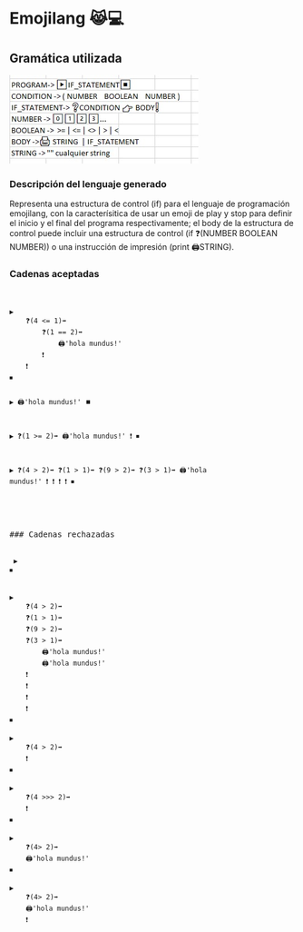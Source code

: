 # Emojilang 😹💻

## Gramática utilizada

![Emojilang](gramatica.jpeg)

### Descripción del lenguaje generado

Representa una estructura de control (if) para el lenguaje de programación emojilang, con la caracterísitica de usar un emoji de play y stop para definir el inicio y el final del programa respectivamente; el body de la estructura de control puede incluir una estructura de control (if ❓(NUMBER BOOLEAN NUMBER)) o una instrucción de impresión (print 🖨️STRING).

### Cadenas aceptadas

<code>
<pre>
▶
    ❓(4 <= 1)➡
        ❓(1 == 2)➡
            🖨'hola mundus!'
        ❗
    ❗
⏹

▶
   🖨'hola mundus!'
⏹

▶
    ❓(1 >= 2)➡
        🖨'hola mundus!'
    ❗
⏹

▶
    ❓(4 > 2)➡
    ❓(1 > 1)➡
    ❓(9 > 2)➡
    ❓(3 > 1)➡
        🖨'hola mundus!'
    ❗
    ❗
    ❗
    ❗
⏹
<pre>
</code>

### Cadenas rechazadas
<pre>
<code>
 ▶
⏹


▶
    ❓(4 > 2)➡
    ❓(1 > 1)➡
    ❓(9 > 2)➡
    ❓(3 > 1)➡
        🖨'hola mundus!'
        🖨'hola mundus!'
    ❗
    ❗
    ❗
    ❗
⏹

▶
    ❓(4 > 2)➡
    ❗
⏹

▶
    ❓(4 >>> 2)➡
    ❗
⏹

▶
    ❓(4> 2)➡
    🖨'hola mundus!'
⏹

▶
    ❓(4> 2)➡
    🖨'hola mundus!'
    ❗
<pre>
</code>
